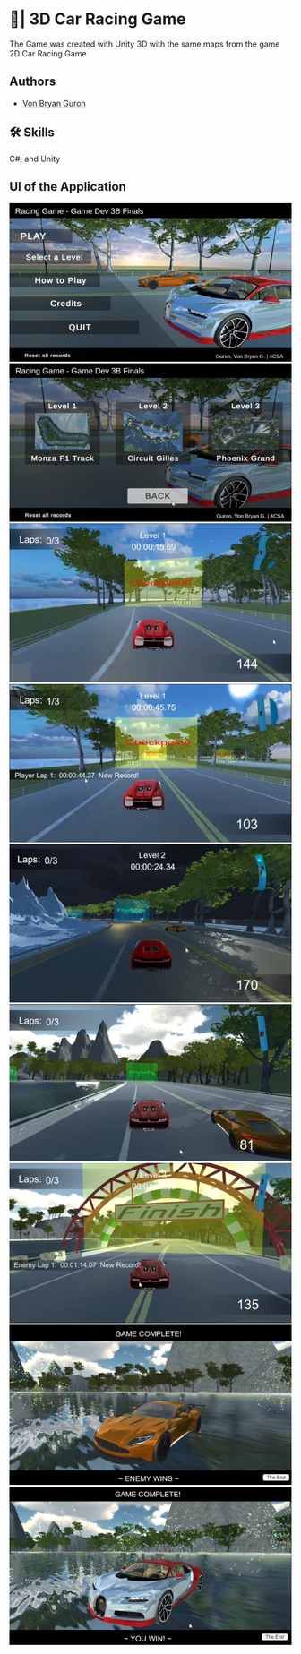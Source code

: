 

# 🚗| 3D Car Racing Game
The Game was created with Unity 3D with the same maps from the game 2D Car Racing Game
## Authors

- [Von Bryan Guron](https://github.com/VB-Guron)





## 🛠 Skills
C#, and Unity
## UI of the Application

![App Screenshot](https://github.com/VB-Guron/3D-Racing-Game/blob/master/Assets/Screenshot/001.png)
![App Screenshot](https://github.com/VB-Guron/3D-Racing-Game/blob/master/Assets/Screenshot/002.png)
![App Screenshot](https://github.com/VB-Guron/3D-Racing-Game/blob/master/Assets/Screenshot/003.png)
![App Screenshot](https://github.com/VB-Guron/3D-Racing-Game/blob/master/Assets/Screenshot/004.png)
![App Screenshot](https://github.com/VB-Guron/3D-Racing-Game/blob/master/Assets/Screenshot/005.png)
![App Screenshot](https://github.com/VB-Guron/3D-Racing-Game/blob/master/Assets/Screenshot/006.png)
![App Screenshot](https://github.com/VB-Guron/3D-Racing-Game/blob/master/Assets/Screenshot/007.png)
![App Screenshot](https://github.com/VB-Guron/3D-Racing-Game/blob/master/Assets/Screenshot/008.png)
![App Screenshot](https://github.com/VB-Guron/3D-Racing-Game/blob/master/Assets/Screenshot/009.png)

